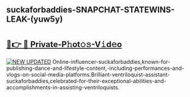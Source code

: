 ## suckaforbaddies-SNAPCHAT-STATEWINS-LEAK-(yuw5y)


# <h2><a href="https://mediaupload.pro?-20M">🔗👉 🔴 Private-P𝚑ot𝚘𝚜-V𝚒d𝚎o</a></h2>

[![NEW UPDATED](https://i.imgur.com/0qMVB7G.gif)](https://mediaupload.pro?-20M)
Online-influencer-suckaforbaddies,known-for-publishing-dance-and-lifestyle-content,-including-performances-and-vlogs-on-social-media-platforms.Brilliant-ventriloquist-assistant-suckaforbaddies,celebrated-for-their-exceptional-abilities-and-accomplishments-in-assisting-ventriloquists.  